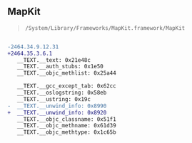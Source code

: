 ## MapKit

> `/System/Library/Frameworks/MapKit.framework/MapKit`

```diff

-2464.34.9.12.31
+2464.35.3.6.1
   __TEXT.__text: 0x21e48c
   __TEXT.__auth_stubs: 0x1e50
   __TEXT.__objc_methlist: 0x25a44

   __TEXT.__gcc_except_tab: 0x62cc
   __TEXT.__oslogstring: 0x58eb
   __TEXT.__ustring: 0x19c
-  __TEXT.__unwind_info: 0x8990
+  __TEXT.__unwind_info: 0x8920
   __TEXT.__objc_classname: 0x51f1
   __TEXT.__objc_methname: 0x61d39
   __TEXT.__objc_methtype: 0x1c65b

```
